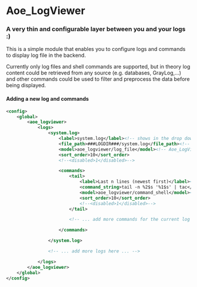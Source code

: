 # Aoe_LogViewer #

### A very thin and configurable layer between you and your logs :) ###

This is a simple module that enables you to configure logs and commands to display log file in the backend.

Currently only log files and shell commands are supported, but in theory log content could be retrieved from
any source (e.g. databases, GrayLog,...) and other commands could be used to filter and preprocess the data
before being displayed.

#### Adding a new log and commands ####
```xml
<config>
	<global>
		<aoe_logviewer>
			<logs>
				<system.log>
					<label>system.log</label><!-- shows in the drop down -->
					<file_path>###LOGDIR###/system.log</file_path><!-- ###LOGDIR## will be replaced -->
					<model>aoe_logviewer/log_file</model><!-- Aoe_LogViewer_Model_Log_Abstract -->
					<sort_order>10</sort_order>
					<!--<disabled>1</disabled>-->

					<commands>
						<tail>
							<label>Last n lines (newest first)</label><!-- shows in the drop down -->
							<command_string>tail -n %2$s '%1$s' | tac</command_string><!-- %1$s: file, %2$s: number of lines (currently hardcoded) -->
							<model>aoe_logviewer/command_shell</model><!-- must extend Aoe_LogViewer_Model_Command_Abstract -->
							<sort_order>10</sort_order>
							<!--<disabled>1</disabled>-->
						</tail>

						<!-- ... add more commands for the current log here ... -->

					</commands>

				</system.log>

				<!-- ... add more logs here ... -->

			</logs>
		</aoe_logviewer>
	</global>
</config>
```